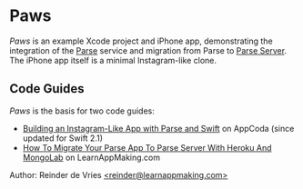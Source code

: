 # Paws

_Paws_ is an example Xcode project and iPhone app, demonstrating the integration of the [Parse](https://parse.com) service and migration from Parse to [Parse Server](https://github.com/ParsePlatform/parse-server). The iPhone app itself is a minimal Instagram-like clone.

## Code Guides

_Paws_ is the basis for two code guides:

- [Building an Instagram-Like App with Parse and Swift](http://www.appcoda.com/instagram-app-parse-swift/) on AppCoda (since updated for Swift 2.1)
- [How To Migrate Your Parse App To Parse Server With Heroku And MongoLab](https://learnappmaking.com/how-to-migrate-parse-app-parse-server-heroku-mongolab/) on LearnAppMaking.com

Author: Reinder de Vries [\<reinder@learnappmaking.com\>](mailto:reinder@learnappmaking.com)



